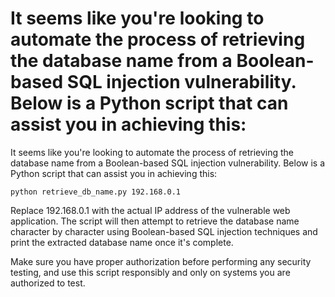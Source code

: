 <h1>It seems like you're looking to automate the process of retrieving the database name from a Boolean-based SQL injection vulnerability. Below is a Python script that can assist you in achieving this:
</h1>


It seems like you're looking to automate the process of retrieving the database name from a Boolean-based SQL injection vulnerability. Below is a Python script that can assist you in achieving this:

```
python retrieve_db_name.py 192.168.0.1
```
Replace 192.168.0.1 with the actual IP address of the vulnerable web application. The script will then attempt to retrieve the database name character by character using Boolean-based SQL injection techniques and print the extracted database name once it's complete.

Make sure you have proper authorization before performing any security testing, and use this script responsibly and only on systems you are authorized to test.
